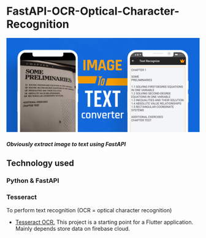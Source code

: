 # FastAPI-OCR-Optical-Character-Recognition

 <img width="800" src="https://github.com/HarounTaHa/FastAPI-OCR-Optical-Character-Recognition/blob/main/images/OCR-Image-to-Text-Converter.jpeg"> </img>

<h5>
    Obviously extract image to text using FastAPI
</h5>

## **Technology used**

### **Python & FastAPI**

### **Tesseract**

To perform text recognition (OCR = optical character recognition)

- [Tesseract OCR.](https://github.com/UB-Mannheim/tesseract)
  This project is a starting point for a Flutter application. Mainly depends store data on firebase cloud.

